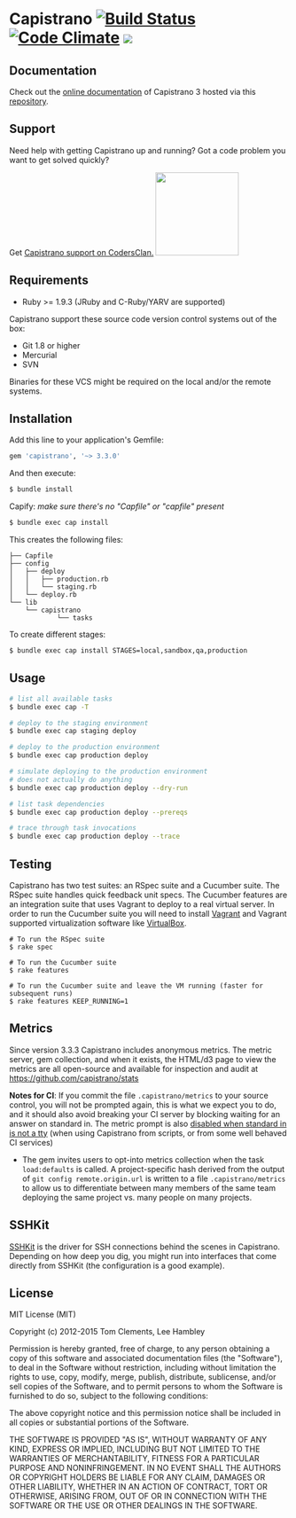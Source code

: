 # Capistrano [![Build Status](https://travis-ci.org/capistrano/capistrano.svg?branch=master)](https://travis-ci.org/capistrano/capistrano) [![Code Climate](http://img.shields.io/codeclimate/github/capistrano/capistrano.svg)](https://codeclimate.com/github/capistrano/capistrano) <a href="http://codersclan.net/?repo_id=325&source=small"><img src="http://img.shields.io/badge/get-support-blue.svg"></a>

## Documentation

Check out the [online documentation](http://capistranorb.com) of Capistrano 3 hosted via this [repository](https://github.com/capistrano/capistrano.github.io).

## Support

Need help with getting Capistrano up and running? Got a code problem you want to get solved quickly?

Get <a href="http://codersclan.net/?repo_id=325&source=link">Capistrano support on CodersClan.</a> <a href="http://codersclan.net/?repo_id=325&source=big"><img src="http://www.codersclan.net/gs_button/?repo_id=325" width="150"></a>

## Requirements

* Ruby >= 1.9.3 (JRuby and C-Ruby/YARV are supported)

Capistrano support these source code version control systems out of the box:

* Git 1.8 or higher
* Mercurial
* SVN

Binaries for these VCS might be required on the local and/or the remote systems.

## Installation

Add this line to your application's Gemfile:

``` ruby
gem 'capistrano', '~> 3.3.0'
```

And then execute:

``` sh
$ bundle install
```

Capify:
*make sure there's no "Capfile" or "capfile" present*
``` sh
$ bundle exec cap install
```

This creates the following files:

```
├── Capfile
├── config
│   ├── deploy
│   │   ├── production.rb
│   │   └── staging.rb
│   └── deploy.rb
└── lib
    └── capistrano
            └── tasks
```

To create different stages:

``` sh
$ bundle exec cap install STAGES=local,sandbox,qa,production
```

## Usage

``` sh
# list all available tasks
$ bundle exec cap -T

# deploy to the staging environment
$ bundle exec cap staging deploy

# deploy to the production environment
$ bundle exec cap production deploy

# simulate deploying to the production environment
# does not actually do anything
$ bundle exec cap production deploy --dry-run

# list task dependencies
$ bundle exec cap production deploy --prereqs

# trace through task invocations
$ bundle exec cap production deploy --trace
```

## Testing

Capistrano has two test suites: an RSpec suite and a Cucumber suite. The
RSpec suite handles quick feedback unit specs. The Cucumber features are
an integration suite that uses Vagrant to deploy to a real virtual
server. In order to run the Cucumber suite you will need to install
[Vagrant](http://www.vagrantup.com/) and Vagrant supported
virtualization software like
[VirtualBox](https://www.virtualbox.org/wiki/Downloads).

```
# To run the RSpec suite
$ rake spec

# To run the Cucumber suite
$ rake features

# To run the Cucumber suite and leave the VM running (faster for subsequent runs)
$ rake features KEEP_RUNNING=1
```

## Metrics

Since version 3.3.3 Capistrano includes anonymous metrics. The metric server,
gem collection, and when it exists, the HTML/d3 page to view the metrics are
all open-source and available for inspection and audit at
https://github.com/capistrano/stats

**Notes for CI**: If you commit the file `.capistrano/metrics` to your source
control, you will not be prompted again, this is what we expect you to do, and
it should also avoid breaking your CI server by blocking waiting for an answer
on standard in. The metric prompt is also [disabled when standard in is not a
tty](https://github.com/capistrano/stats/blob/77c9993d3ee604520712261aa2a70c90f3b96a6f/gem/lib/capistrano-stats/metric-collector.rb#L53)
(when using Capistrano from scripts, or from some well behaved CI services)

* The gem invites users to opt-into metrics collection when the task
  `load:defaults` is called. A project-specific hash derived from the output of
  `git config remote.origin.url` is written to a file `.capistrano/metrics` to
  allow us to differentiate between many members of the same team deploying the
  same project vs. many people on many projects.

## SSHKit

[SSHKit](https://github.com/leehambley/sshkit) is the driver for SSH
connections behind the scenes in Capistrano. Depending on how deep you dig, you
might run into interfaces that come directly from SSHKit (the configuration is
a good example).

## License

MIT License (MIT)

Copyright (c) 2012-2015 Tom Clements, Lee Hambley

Permission is hereby granted, free of charge, to any person obtaining a copy
of this software and associated documentation files (the "Software"), to deal
in the Software without restriction, including without limitation the rights
to use, copy, modify, merge, publish, distribute, sublicense, and/or sell
copies of the Software, and to permit persons to whom the Software is
furnished to do so, subject to the following conditions:

The above copyright notice and this permission notice shall be included in
all copies or substantial portions of the Software.

THE SOFTWARE IS PROVIDED "AS IS", WITHOUT WARRANTY OF ANY KIND, EXPRESS OR
IMPLIED, INCLUDING BUT NOT LIMITED TO THE WARRANTIES OF MERCHANTABILITY,
FITNESS FOR A PARTICULAR PURPOSE AND NONINFRINGEMENT. IN NO EVENT SHALL THE
AUTHORS OR COPYRIGHT HOLDERS BE LIABLE FOR ANY CLAIM, DAMAGES OR OTHER
LIABILITY, WHETHER IN AN ACTION OF CONTRACT, TORT OR OTHERWISE, ARISING FROM,
OUT OF OR IN CONNECTION WITH THE SOFTWARE OR THE USE OR OTHER DEALINGS IN
THE SOFTWARE.
